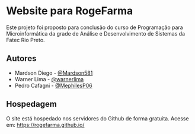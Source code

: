 
# Website para RogeFarma

Este projeto foi proposto para conclusão do curso de Programação para Microinformática da grade de Análise e Desenvolvimento de Sistemas da Fatec Rio Preto.


## Autores

- Mardson Diego - [@Mardson581](https://github.com/Mardson581)
- Warner Lima - [@warnerlima](https://github.com/warnerlima)
- Pedro Cafagni - [@MephilesP06](https://github.com/MephilesP06)


## Hospedagem

O site está hospedado nos servidores do Github de forma gratuita. Acesse em: https://rogefarma.github.io/

